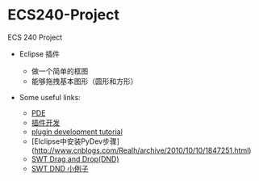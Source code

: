 ECS240-Project
==============

ECS 240 Project

+ Eclipse 插件
	- 做一个简单的框图
    - 能够拖拽基本图形（圆形和方形）

+ Some useful links:
	- [PDE](http://www.eclipse.org/pde/)
	- [插件开发](http://www.cnblogs.com/liuzhuo/category/257208.html)
	- [plugin development tutorial](http://www.vogella.com/tutorials/EclipsePlugIn/article.html)
	- [Elclipse中安装PyDev步骤] (http://www.cnblogs.com/Realh/archive/2010/10/10/1847251.html)
	- [SWT Drag and Drop(DND)](http://www.eclipse.org/articles/Article-SWT-DND/DND-in-SWT.html)
	- [SWT DND 小例子](http://blog.sina.com.cn/s/blog_603c271401015d1d.html)
